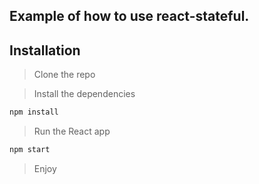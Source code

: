 ## Example of how to use react-stateful.

## Installation

> Clone the repo

> Install the dependencies
```sh
npm install
```
> Run the React app
```sh
npm start
```
> Enjoy